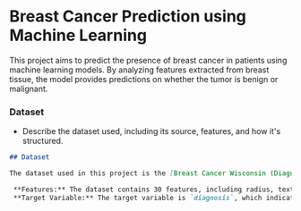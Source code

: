 # Breast Cancer Prediction using Machine Learning

This project aims to predict the presence of breast cancer in patients using machine learning models. 
By analyzing features extracted from breast tissue, the model provides predictions on whether the tumor is benign or malignant.

###  **Dataset**
- Describe the dataset used, including its source, features, and how it's structured.

```markdown
## Dataset

The dataset used in this project is the [Breast Cancer Wisconsin (Diagnostic) Data Set] downloaded from kaggle.com

 **Features:** The dataset contains 30 features, including radius, texture, perimeter, area, and smoothness of the cell nuclei.
 **Target Variable:** The target variable is `diagnosis`, which indicates whether the tumor is benign (B) or malignant (M).

